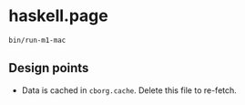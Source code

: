 # haskell.page

```
bin/run-m1-mac
```

## Design points

- Data is cached in `cborg.cache`. Delete this file to re-fetch.